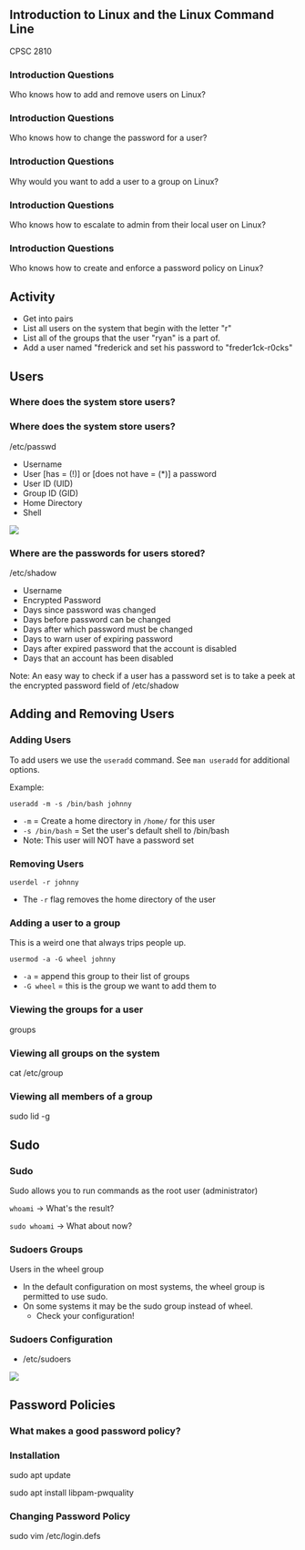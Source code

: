 ## Introduction to Linux and the Linux Command Line

CPSC 2810



### Introduction Questions

Who knows how to add and remove users on Linux?


### Introduction Questions

Who knows how to change the password for a user?


### Introduction Questions

Why would you want to add a user to a group on Linux?


### Introduction Questions

Who knows how to escalate to admin from their local user on Linux?


### Introduction Questions

Who knows how to create and enforce a password policy on Linux?



## Activity

* Get into pairs
* List all users on the system that begin with the letter "r"
* List all of the groups that the user "ryan" is a part of.
* Add a user named "frederick and set his password to "freder1ck-r0cks"



## Users


### Where does the system store users?


### Where does the system store users?

/etc/passwd

* Username
* User [has = (!)] or [does not have = (\*)] a password
* User ID (UID)
* Group ID (GID)
* Home Directory
* Shell

![](passwd.png)


### Where are the passwords for users stored?

/etc/shadow

* Username
* Encrypted Password
* Days since password was changed
* Days before password can be changed
* Days after which password must be changed
* Days to warn user of expiring password
* Days after expired password that the account is disabled
* Days that an account has been disabled

Note: 
An easy way to check if a user has a password set is to take a peek at the encrypted password field of /etc/shadow

## Adding and Removing Users


### Adding Users

To add users we use the `useradd` command. See `man useradd` for additional options.

Example: 

`useradd -m -s /bin/bash johnny`

* `-m` = Create a home directory in `/home/` for this user
* `-s /bin/bash` = Set the user's default shell to /bin/bash
* Note: This user will NOT have a password set


### Removing Users

`userdel -r johnny`

* The `-r` flag removes the home directory of the user


### Adding a user to a group

This is a weird one that always trips people up.

`usermod -a -G wheel johnny`

* `-a` = append this group to their list of groups
* `-G wheel` = this is the group we want to add them to


### Viewing the groups for a user

groups <user>


### Viewing all groups on the system

cat /etc/group


### Viewing all members of a group

sudo lid -g <group>


## Sudo


### Sudo

Sudo allows you to run commands as the root user (administrator)

`whoami` -> What's the result?

`sudo whoami` -> What about now?


### Sudoers Groups

Users in the wheel group

* In the default configuration on most systems, the wheel group is permitted to use sudo.
* On some systems it may be the sudo group instead of wheel. 
  - Check your configuration!


### Sudoers Configuration

* /etc/sudoers

![](sudoers.png)



## Password Policies 


### What makes a good password policy?


### Installation

sudo apt update

sudo apt install libpam-pwquality


### Changing Password Policy

sudo vim /etc/login.defs


